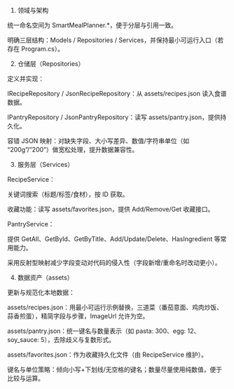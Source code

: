 1) 领域与架构

统一命名空间为 SmartMealPlanner.*，便于分层与引用一致。

明确三层结构：Models / Repositories / Services，并保持最小可运行入口（若存在 Program.cs）。

2) 仓储层（Repositories）

定义并实现：

IRecipeRepository / JsonRecipeRepository：从 assets/recipes.json 读入食谱数据。

IPantryRepository / JsonPantryRepository：读写 assets/pantry.json，提供持久化。

容错 JSON 映射：对缺失字段、大小写差异、数值/字符串单位（如 “200g”/“200”）做宽松处理，提升数据兼容性。

3) 服务层（Services）

RecipeService：

关键词搜索（标题/标签/食材），按 ID 获取。

收藏功能：读写 assets/favorites.json，提供 Add/Remove/Get 收藏接口。

PantryService：

提供 GetAll、GetById、GetByTitle、Add/Update/Delete、HasIngredient 等常用能力。

采用反射型映射减少字段变动对代码的侵入性（字段新增/重命名时改动更小）。

4) 数据资产（assets）

更新与规范化本地数据：

assets/recipes.json：用最小可运行示例替换，三道菜（番茄意面、鸡肉炒饭、蒜香煎蛋），精简字段与步骤，ImageUrl 允许为空。

assets/pantry.json：统一键名与数量表示（如 pasta: 300、egg: 12、soy_sauce: 5），去除歧义与复数形式。


assets/favorites.json：作为收藏持久化文件（由 RecipeService 维护）。

键名与单位策略：倾向小写+下划线/无空格的键名；数量尽量使用纯数值，便于比较与运算。
